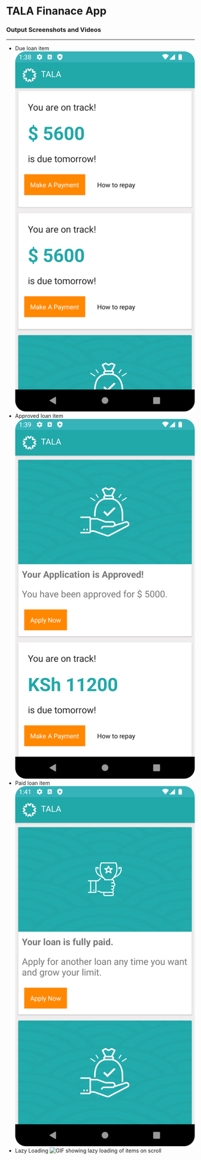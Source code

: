 # TALA Finanace App

### Output Screenshots and Videos
---
* Due loan item
![Screenshot showing due loan cards](./app/sampledata/TALA_1.png)
* Approved loan item
![Screenshot showing approved loan cards](./app/sampledata/TALA_2.png)
* Paid loan item
![Screenshot showing paid loan cards](./app/sampledata/TALA_3.png)
* Lazy Loading
![GIF showing lazy loading of items on scroll](./app/sampledata/TALA_loader.gif)
